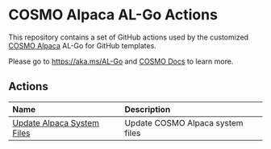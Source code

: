 # COSMO Alpaca AL-Go Actions

This repository contains a set of GitHub actions used by the customized [COSMO Alpaca](https://cosmoconsult.com/cosmo-alpaca) AL-Go for GitHub templates.

Please go to https://aka.ms/AL-Go and [COSMO Docs](https://docs.cosmoconsult.com/de-de/cloud-service/devops-docker-selfservice/) to learn more.

## Actions

| Name | Description |
| :-- | :-- |
| [Update Alpaca System Files](UpdateAlpacaSystemFiles) | Update COSMO Alpaca system files |
